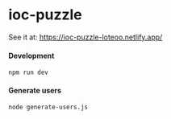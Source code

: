 # ioc-puzzle

See it at: https://ioc-puzzle-loteoo.netlify.app/

#### Development

```
npm run dev
```

#### Generate users

```
node generate-users.js
```
